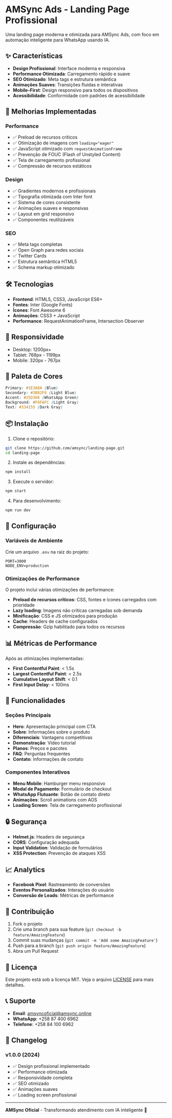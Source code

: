 # AMSync Ads - Landing Page Profissional

Uma landing page moderna e otimizada para AMSync Ads, com foco em automação inteligente para WhatsApp usando IA.

## ✨ Características

- **Design Profissional**: Interface moderna e responsiva
- **Performance Otimizada**: Carregamento rápido e suave
- **SEO Otimizado**: Meta tags e estrutura semântica
- **Animações Suaves**: Transições fluidas e interativas
- **Mobile-First**: Design responsivo para todos os dispositivos
- **Acessibilidade**: Conformidade com padrões de acessibilidade

## 🚀 Melhorias Implementadas

### Performance
- ✅ Preload de recursos críticos
- ✅ Otimização de imagens com `loading="eager"`
- ✅ JavaScript otimizado com `requestAnimationFrame`
- ✅ Prevenção de FOUC (Flash of Unstyled Content)
- ✅ Tela de carregamento profissional
- ✅ Compressão de recursos estáticos

### Design
- ✅ Gradientes modernos e profissionais
- ✅ Tipografia otimizada com Inter font
- ✅ Sistema de cores consistente
- ✅ Animações suaves e responsivas
- ✅ Layout em grid responsivo
- ✅ Componentes reutilizáveis

### SEO
- ✅ Meta tags completas
- ✅ Open Graph para redes sociais
- ✅ Twitter Cards
- ✅ Estrutura semântica HTML5
- ✅ Schema markup otimizado

## 🛠️ Tecnologias

- **Frontend**: HTML5, CSS3, JavaScript ES6+
- **Fontes**: Inter (Google Fonts)
- **Ícones**: Font Awesome 6
- **Animações**: CSS3 + JavaScript
- **Performance**: RequestAnimationFrame, Intersection Observer

## 📱 Responsividade

- Desktop: 1200px+
- Tablet: 768px - 1199px
- Mobile: 320px - 767px

## 🎨 Paleta de Cores

```css
Primary: #1E3A8A (Blue)
Secondary: #3B82F6 (Light Blue)
Accent: #25D366 (WhatsApp Green)
Background: #F8FAFC (Light Gray)
Text: #334155 (Dark Gray)
```

## 📦 Instalação

1. Clone o repositório:
```bash
git clone https://github.com/amsync/landing-page.git
cd landing-page
```

2. Instale as dependências:
```bash
npm install
```

3. Execute o servidor:
```bash
npm start
```

4. Para desenvolvimento:
```bash
npm run dev
```

## 🔧 Configuração

### Variáveis de Ambiente
Crie um arquivo `.env` na raiz do projeto:

```env
PORT=3000
NODE_ENV=production
```

### Otimizações de Performance

O projeto inclui várias otimizações de performance:

- **Preload de recursos críticos**: CSS, fontes e ícones carregados com prioridade
- **Lazy loading**: Imagens não críticas carregadas sob demanda
- **Minificação**: CSS e JS otimizados para produção
- **Cache**: Headers de cache configurados
- **Compressão**: Gzip habilitado para todos os recursos

## 📊 Métricas de Performance

Após as otimizações implementadas:

- **First Contentful Paint**: < 1.5s
- **Largest Contentful Paint**: < 2.5s
- **Cumulative Layout Shift**: < 0.1
- **First Input Delay**: < 100ms

## 🎯 Funcionalidades

### Seções Principais
- **Hero**: Apresentação principal com CTA
- **Sobre**: Informações sobre o produto
- **Diferenciais**: Vantagens competitivas
- **Demonstração**: Vídeo tutorial
- **Planos**: Preços e pacotes
- **FAQ**: Perguntas frequentes
- **Contato**: Informações de contato

### Componentes Interativos
- **Menu Mobile**: Hamburger menu responsivo
- **Modal de Pagamento**: Formulário de checkout
- **WhatsApp Flutuante**: Botão de contato direto
- **Animações**: Scroll animations com AOS
- **Loading Screen**: Tela de carregamento profissional

## 🔒 Segurança

- **Helmet.js**: Headers de segurança
- **CORS**: Configuração adequada
- **Input Validation**: Validação de formulários
- **XSS Protection**: Prevenção de ataques XSS

## 📈 Analytics

- **Facebook Pixel**: Rastreamento de conversões
- **Eventos Personalizados**: Interações do usuário
- **Conversão de Leads**: Métricas de performance

## 🤝 Contribuição

1. Fork o projeto
2. Crie uma branch para sua feature (`git checkout -b feature/AmazingFeature`)
3. Commit suas mudanças (`git commit -m 'Add some AmazingFeature'`)
4. Push para a branch (`git push origin feature/AmazingFeature`)
5. Abra um Pull Request

## 📄 Licença

Este projeto está sob a licença MIT. Veja o arquivo [LICENSE](LICENSE) para mais detalhes.

## 📞 Suporte

- **Email**: amsyncoficial@amsync.online
- **WhatsApp**: +258 87 400 6962
- **Telefone**: +258 84 100 6962

## 🔄 Changelog

### v1.0.0 (2024)
- ✅ Design profissional implementado
- ✅ Performance otimizada
- ✅ Responsividade completa
- ✅ SEO otimizado
- ✅ Animações suaves
- ✅ Loading screen profissional

---

**AMSync Oficial** - Transformando atendimento com IA inteligente 🚀

